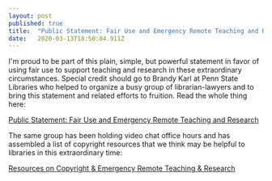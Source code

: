 ```yaml
---
layout: post 
published: true
title:  "Public Statement: Fair Use and Emergency Remote Teaching and Research" 
date:   2020-03-13T18:50:04.911Z 
---
```


I'm proud to be part of this plain, simple, but powerful statement in favor of using fair use to support teaching and research in these extraordinary circumstances. Special credit should go to Brandy Karl at Penn State Libraries who helped to organize a busy group of librarian-lawyers and to bring this statement and related efforts to fruition. Read the whole thing here:

[Public Statement: Fair Use and Emergency Remote Teaching and Research](https://docs.google.com/document/d/10baTITJbFRh7D6dHVVvfgiGP2zqaMvm0EHHZYf2cBRk/edit#)

The same group has been holding video chat office hours and has assembled a list of copyright resources that we think may be helpful to libraries in this extraordinary time:

[Resources on Copyright & Emergency Remote Teaching & Research](https://tinyurl.com/v6dvmcb)